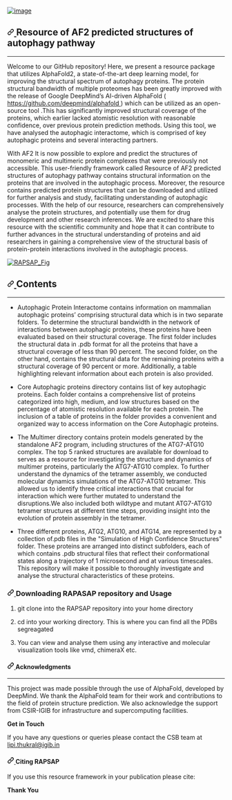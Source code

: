 <article class="markdown-body entry-content container-lg" itemprop="text">
 <p dir="auto">
  <a href="https://user-images.githubusercontent.com/65184350/229837923-8815daae-fdcc-45fe-8e59-e5e78e580ed4.png" rel="noopener noreferrer nofollow" target="_blank">
   <img alt="image" src="https://user-images.githubusercontent.com/65184350/229837923-8815daae-fdcc-45fe-8e59-e5e78e580ed4.png" style="max-width: 100%;"/>
  </a>
 </p>
 <h1 dir="auto">
  <a aria-hidden="true" class="anchor" href="#resource-of-af2-predicted-structures-of-autophagy-pathway" id="user-content-resource-of-af2-predicted-structures-of-autophagy-pathway">
   <svg aria-hidden="true" class="octicon octicon-link" height="16" version="1.1" viewbox="0 0 16 16" width="16">
    <path d="m7.775 3.275 1.25-1.25a3.5 3.5 0 1 1 4.95 4.95l-2.5 2.5a3.5 3.5 0 0 1-4.95 0 .751.751 0 0 1 .018-1.042.751.751 0 0 1 1.042-.018 1.998 1.998 0 0 0 2.83 0l2.5-2.5a2.002 2.002 0 0 0-2.83-2.83l-1.25 1.25a.751.751 0 0 1-1.042-.018.751.751 0 0 1-.018-1.042Zm-4.69 9.64a1.998 1.998 0 0 0 2.83 0l1.25-1.25a.751.751 0 0 1 1.042.018.751.751 0 0 1 .018 1.042l-1.25 1.25a3.5 3.5 0 1 1-4.95-4.95l2.5-2.5a3.5 3.5 0 0 1 4.95 0 .751.751 0 0 1-.018 1.042.751.751 0 0 1-1.042.018 1.998 1.998 0 0 0-2.83 0l-2.5 2.5a1.998 1.998 0 0 0 0 2.83Z">
    </path>
   </svg>
  </a>
  <strong>
   Resource of AF2 predicted structures of autophagy pathway
  </strong>
 </h1>
 <hr/>
 <p dir="auto">
  Welcome to our GitHub repository! Here, we present a resource package that utilizes AlphaFold2, a state-of-the-art deep learning model, for improving the structural spectrum of autophagy proteins. The protein structural bandwidth of multiple proteomes has been greatly improved with the release of Google DeepMind’s AI-driven AlphaFold (
  <a href="https://github.com/deepmind/alphafold">
   https://github.com/deepmind/alphafold
  </a>
  ) which can be utilized as an open-source tool .This  has significantly improved structural coverage of the proteins, which earlier lacked atomistic resolution with reasonable confidence, over previous protein prediction methods. Using this tool, we have analysed the autophagic interactome, which is comprised of key autophagic proteins and several interacting partners.
 </p>
 <p dir="auto">
  With AF2 It is now possible to explore and predict the structures of monomeric and multimeric protein complexes that were previously not accessible.
This user-friendly framework called Resource of AF2 predicted structures of autophagy pathway contains structural information on the proteins that are involved in the autophagic process. Moreover, the resource contains predicted protein structures that can be downloaded and utilized for further analysis and study, facilitating understanding of autophagic processes. With the help of our resource, researchers can comprehensively analyse the protein structures, and potentially use them for drug development and other research inferences. We are excited to share this resource with the scientific community and hope that it can contribute to further advances in the structural understanding of proteins and aid researchers in gaining a comprehensive view of the structural basis of protein-protein interactions involved in the autophagic process.
 </p>
 <p dir="auto">
  <a href="https://user-images.githubusercontent.com/65184350/229787425-64bf8d7b-4fa6-46c0-8623-86a652d126a1.png" rel="noopener noreferrer nofollow" target="_blank">
   <img alt="RAPSAP_Fig" src="https://user-images.githubusercontent.com/65184350/229787425-64bf8d7b-4fa6-46c0-8623-86a652d126a1.png" style="max-width: 100%;"/>
  </a>
 </p>
 <h2 dir="auto">
  <a aria-hidden="true" class="anchor" href="#contents" id="user-content-contents">
   <svg aria-hidden="true" class="octicon octicon-link" height="16" version="1.1" viewbox="0 0 16 16" width="16">
    <path d="m7.775 3.275 1.25-1.25a3.5 3.5 0 1 1 4.95 4.95l-2.5 2.5a3.5 3.5 0 0 1-4.95 0 .751.751 0 0 1 .018-1.042.751.751 0 0 1 1.042-.018 1.998 1.998 0 0 0 2.83 0l2.5-2.5a2.002 2.002 0 0 0-2.83-2.83l-1.25 1.25a.751.751 0 0 1-1.042-.018.751.751 0 0 1-.018-1.042Zm-4.69 9.64a1.998 1.998 0 0 0 2.83 0l1.25-1.25a.751.751 0 0 1 1.042.018.751.751 0 0 1 .018 1.042l-1.25 1.25a3.5 3.5 0 1 1-4.95-4.95l2.5-2.5a3.5 3.5 0 0 1 4.95 0 .751.751 0 0 1-.018 1.042.751.751 0 0 1-1.042.018 1.998 1.998 0 0 0-2.83 0l-2.5 2.5a1.998 1.998 0 0 0 0 2.83Z">
    </path>
   </svg>
  </a>
  <strong>
   Contents
  </strong>
 </h2>
 <hr/>
 <ul dir="auto">
  <li>
   <p dir="auto">
    Autophagic Protein Interactome contains information on mammalian autophagic proteins’  comprising structural data which  is in two separate folders. To determine the structural bandwidth in the network of interactions between autophagic proteins, these proteins have been evaluated based on their structural coverage. The first folder includes the structural data in .pdb format for all the proteins that have a structural coverage of less than 90 percent. The second folder, on the other hand, contains the structural data for the remaining proteins with a structural coverage of 90 percent or more. Additionally, a table highlighting relevant information about each protein is also provided.
   </p>
  </li>
  <li>
   <p dir="auto">
    Core Autophagic proteins directory contains list of key autophagic proteins. Each folder contains a comprehensive list of proteins categorized into high, medium, and low structures based on the percentage of atomistic resolution available for each protein. The inclusion of a table of proteins in the folder provides a convenient and organized way to access information on the Core Autophagic proteins.
   </p>
  </li>
  <li>
   <p dir="auto">
    The Multimer directory contains protein models generated by the standalone AF2 program, including structures of the ATG7-ATG10 complex. The top 5 ranked structures are available for download to serves as a resource for investigating the structure and dynamics of multimer proteins, particularly the ATG7-ATG10 complex. To further understand the dynamics of the tetramer assembly, we conducted molecular dynamics simulations of the ATG7-ATG10 tetramer. This allowed us to identify three critical interactions that crucial for interaction which were further mutated to understand the disruptions.We also included both wildtype and mutant ATG7-ATG10 tetramer structures at different time steps, providing insight into the evolution of protein assembly in the tetramer.
   </p>
  </li>
  <li>
   <p dir="auto">
    Three different proteins, ATG2, ATG10, and ATG14, are represented by a collection of.pdb files in the "Simulation of High Confidence Structures" folder. These proteins are arranged into distinct subfolders, each of which contains .pdb structural files that reflect their conformational states along a trajectory of 1 microsecond and at various timescales. This repository will make it possible to thoroughly investigate and analyse the structural characteristics of these proteins.
   </p>
  </li>
 </ul>
 <h3 dir="auto">
  <a aria-hidden="true" class="anchor" href="#downloading-rapasap-repository-and-usage" id="user-content-downloading-rapasap-repository-and-usage">
   <svg aria-hidden="true" class="octicon octicon-link" height="16" version="1.1" viewbox="0 0 16 16" width="16">
    <path d="m7.775 3.275 1.25-1.25a3.5 3.5 0 1 1 4.95 4.95l-2.5 2.5a3.5 3.5 0 0 1-4.95 0 .751.751 0 0 1 .018-1.042.751.751 0 0 1 1.042-.018 1.998 1.998 0 0 0 2.83 0l2.5-2.5a2.002 2.002 0 0 0-2.83-2.83l-1.25 1.25a.751.751 0 0 1-1.042-.018.751.751 0 0 1-.018-1.042Zm-4.69 9.64a1.998 1.998 0 0 0 2.83 0l1.25-1.25a.751.751 0 0 1 1.042.018.751.751 0 0 1 .018 1.042l-1.25 1.25a3.5 3.5 0 1 1-4.95-4.95l2.5-2.5a3.5 3.5 0 0 1 4.95 0 .751.751 0 0 1-.018 1.042.751.751 0 0 1-1.042.018 1.998 1.998 0 0 0-2.83 0l-2.5 2.5a1.998 1.998 0 0 0 0 2.83Z">
    </path>
   </svg>
  </a>
  <strong>
   Downloading RAPASAP repository and Usage
  </strong>
 </h3>
 <ol dir="auto">
  <li>
   <p dir="auto">
    git clone into the RAPSAP repository into your home directory
   </p>
  </li>
  <li>
   <p dir="auto">
    cd into your working directory. This is where you can find all the PDBs segreagated
   </p>
  </li>
  <li>
   <p dir="auto">
    You  can view and analyse them using any interactive and molecular visualization tools like vmd, chimeraX etc.
   </p>
  </li>
 </ol>
 <h4 dir="auto">
  <a aria-hidden="true" class="anchor" href="#acknowledgments" id="user-content-acknowledgments">
   <svg aria-hidden="true" class="octicon octicon-link" height="16" version="1.1" viewbox="0 0 16 16" width="16">
    <path d="m7.775 3.275 1.25-1.25a3.5 3.5 0 1 1 4.95 4.95l-2.5 2.5a3.5 3.5 0 0 1-4.95 0 .751.751 0 0 1 .018-1.042.751.751 0 0 1 1.042-.018 1.998 1.998 0 0 0 2.83 0l2.5-2.5a2.002 2.002 0 0 0-2.83-2.83l-1.25 1.25a.751.751 0 0 1-1.042-.018.751.751 0 0 1-.018-1.042Zm-4.69 9.64a1.998 1.998 0 0 0 2.83 0l1.25-1.25a.751.751 0 0 1 1.042.018.751.751 0 0 1 .018 1.042l-1.25 1.25a3.5 3.5 0 1 1-4.95-4.95l2.5-2.5a3.5 3.5 0 0 1 4.95 0 .751.751 0 0 1-.018 1.042.751.751 0 0 1-1.042.018 1.998 1.998 0 0 0-2.83 0l-2.5 2.5a1.998 1.998 0 0 0 0 2.83Z">
    </path>
   </svg>
  </a>
  <strong>
   Acknowledgments
  </strong>
 </h4>
 <hr/>
 <p dir="auto">
  This project was made possible through the use of AlphaFold, developed by DeepMind. We thank the AlphaFold team for their work and contributions to the field of protein structure prediction. We also acknowledge the support from CSIR-IGIB for infrastructure and supercomputing facilities.
 </p>
 <p dir="auto">
  <strong>
   Get in Touch
  </strong>
 </p>
 <p dir="auto">
  If you have any questions or queries please contact the CSB team at
  <a href="mailto:lipi.thukral@igib.in">
   lipi.thukral@igib.in
  </a>
 </p>
 <h4 dir="auto">
  <a aria-hidden="true" class="anchor" href="#citing-rapsap" id="user-content-citing-rapsap">
   <svg aria-hidden="true" class="octicon octicon-link" height="16" version="1.1" viewbox="0 0 16 16" width="16">
    <path d="m7.775 3.275 1.25-1.25a3.5 3.5 0 1 1 4.95 4.95l-2.5 2.5a3.5 3.5 0 0 1-4.95 0 .751.751 0 0 1 .018-1.042.751.751 0 0 1 1.042-.018 1.998 1.998 0 0 0 2.83 0l2.5-2.5a2.002 2.002 0 0 0-2.83-2.83l-1.25 1.25a.751.751 0 0 1-1.042-.018.751.751 0 0 1-.018-1.042Zm-4.69 9.64a1.998 1.998 0 0 0 2.83 0l1.25-1.25a.751.751 0 0 1 1.042.018.751.751 0 0 1 .018 1.042l-1.25 1.25a3.5 3.5 0 1 1-4.95-4.95l2.5-2.5a3.5 3.5 0 0 1 4.95 0 .751.751 0 0 1-.018 1.042.751.751 0 0 1-1.042.018 1.998 1.998 0 0 0-2.83 0l-2.5 2.5a1.998 1.998 0 0 0 0 2.83Z">
    </path>
   </svg>
  </a>
  Citing RAPSAP
 </h4>
 <p dir="auto">
  If you use this resource framework in your publication please cite:
 </p>
 <p dir="auto">
  <strong>
   Thank You
  </strong>
 </p>
</article>
